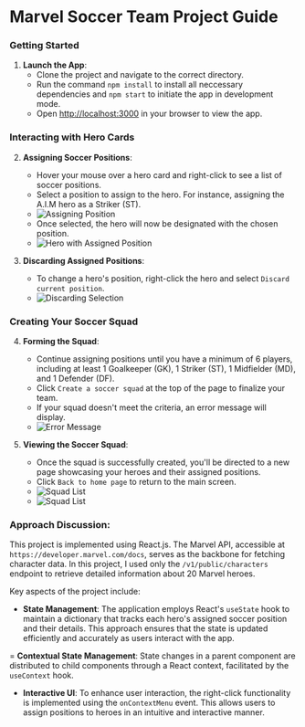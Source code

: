 # Marvel Soccer Team Project Guide

### Getting Started

1. **Launch the App**:
   - Clone the project and navigate to the correct directory.
   - Run the command `npm install` to install all neccessary dependencies and  `npm start` to initiate the app in development mode.
   - Open [http://localhost:3000](http://localhost:3000) in your browser to view the app.

### Interacting with Hero Cards

2. **Assigning Soccer Positions**:
   - Hover your mouse over a hero card and right-click to see a list of soccer positions.
   - Select a position to assign to the hero. For instance, assigning the A.I.M hero as a Striker (ST). 
   - ![Assigning Position](https://github.com/hoangzuyss2412/Marvel-soccer-team/assets/100951023/26fd030a-149a-4c71-8011-5b063cfca8a1)
   - Once selected, the hero will now be designated with the chosen position.
   - ![Hero with Assigned Position](https://github.com/hoangzuyss2412/Marvel-soccer-team/assets/100951023/0f87e0dd-c136-4efa-94f2-87b99156f166)

3. **Discarding Assigned Positions**:
   - To change a hero's position, right-click the hero and select `Discard current position`.
   - ![Discarding Selection](https://github.com/hoangzuyss2412/Marvel-soccer-team/assets/100951023/69de0608-21eb-4fe2-a775-33ed83371e06)

### Creating Your Soccer Squad

4. **Forming the Squad**:
   - Continue assigning positions until you have a minimum of 6 players, including at least 1 Goalkeeper (GK), 1 Striker (ST), 1 Midfielder (MD), and 1 Defender (DF).
   - Click `Create a soccer squad` at the top of the page to finalize your team.
   - If your squad doesn't meet the criteria, an error message will display.
   - ![Error Message](https://github.com/hoangzuyss2412/Marvel-soccer-team/assets/100951023/94757ecf-a20c-4c39-85fb-c25986843593)

5. **Viewing the Soccer Squad**:
   - Once the squad is successfully created, you'll be directed to a new page showcasing your heroes and their assigned positions.
   - Click `Back to home page` to return to the main screen.
   - ![Squad List](https://github.com/hoangzuyss2412/Marvel-soccer-team/assets/100951023/a95e60fc-c698-43f1-a8b4-5e34b5456f0c)
   - ![Squad List](https://github.com/hoangzuyss2412/Marvel-soccer-team/assets/100951023/a94f8c91-16aa-46dc-b012-e4e520cc2a0e)


### Approach Discussion:

This project is implemented using React.js. The Marvel API, accessible at `https://developer.marvel.com/docs`, serves as the backbone for fetching character data. In this project, I used only the `/v1/public/characters` endpoint to retrieve detailed information about 20 Marvel heroes.

Key aspects of the project include:

- **State Management**: The application employs React's `useState` hook to maintain a dictionary that tracks each hero's assigned soccer position and their details. This approach ensures that the state is updated efficiently and accurately as users interact with the app.

= **Contextual State Management**: State changes in a parent component are distributed to child components through a React context, facilitated by the `useContext` hook.
  
- **Interactive UI**: To enhance user interaction, the right-click functionality is implemented using the `onContextMenu` event. This allows users to assign positions to heroes in an intuitive and interactive manner.


  
